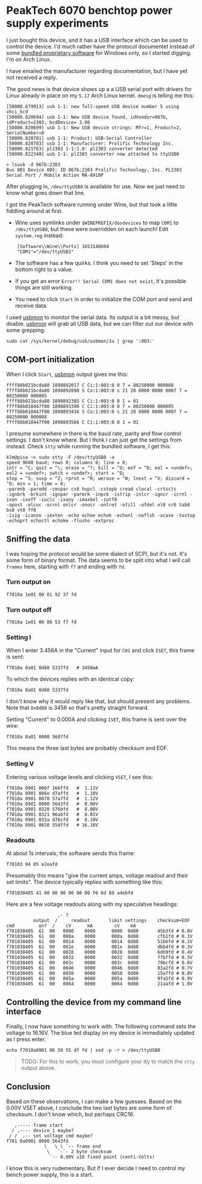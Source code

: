   [usbmon]:https://www.kernel.org/doc/html/latest/usb/usbmon.html

# PeakTech 6070 benchtop power supply experiments

I just bought this device, and it has a USB interface which can be
used to control the device. I'd much rather have the protocol
documentet instead of some [bundled proprietary
software](https://www.peaktech.de/uk/PeakTech-P-6070-Digital-Laboratory-Power-Supply-with-USB/P-6070#downloads-tab-pane)
for Windows only, so I started digging. I'm on Arch Linux.

I have emailed the manufacturer regarding documentation, but I have
yet not received a reply.

The good news is that device shows up a a USB serial port with drivers
for Linux already in place on my `5.17` Arch Linux kernel. `dmesg` is
telling me this:

    [50000.679913] usb 1-1: new full-speed USB device number 5 using xhci_hcd
    [50000.820694] usb 1-1: New USB device found, idVendor=067b, idProduct=2303, bcdDevice= 3.00
    [50000.820699] usb 1-1: New USB device strings: Mfr=1, Product=2, SerialNumber=0
    [50000.820701] usb 1-1: Product: USB-Serial Controller
    [50000.820703] usb 1-1: Manufacturer: Prolific Technology Inc.
    [50000.821763] pl2303 1-1:1.0: pl2303 converter detected
    [50000.822340] usb 1-1: pl2303 converter now attached to ttyUSB0

    > lsusb -d 067b:2303
    Bus 001 Device 005: ID 067b:2303 Prolific Technology, Inc. PL2303 Serial Port / Mobile Action MA-8910P

After plugging in, `/dev/ttyUSB0` is available for use. Now we just
need to know what goes down that line.

I got the PeakTech software running under Wine, but that took a little
fiddling around at first.

- Wine uses symlinks under `$WINEPREFIX/dosdevices` to map `COM1` to
  `/dev/ttyUSB0`, but these were overridden on each launch! Edit
  `system.reg` instead:
  
```
    [Software\\Wine\\Ports] 1653148604
    "COM1"="/dev/ttyUSB1"
```

- The software has a few quirks. I think you need to set 'Steps' in
  the bottom right to a value.

- If you get an error `Error!! Serial COM1 does not exist`, it's
  possible things are still working.
  
- You need to click `Start` in order to initialize the COM port and
  send and receive data.
  
I used [usbmon] to monitor the serial data. Its output is a bit messy,
but doable. [usbmon] will grab all USB data, but we can filter out our
device with some grepping:

    sudo cat /sys/kernel/debug/usb/usbmon/1u | grep ':003:'

## COM-port initialization

When I click `Start`, [usbmon] output gives me this:

    ffff88b021bcda80 1898892017 C Ci:1:003:0 0 7 = 80250000 000008
    ffff88b021bcda80 1898892090 S Co:1:003:0 s 21 20 0000 0000 0007 7 = 80250000 000005
    ffff88b021bcda80 1898892385 C Ci:1:003:0 0 1 = 01
    ffff88b018447f00 1898893396 C Ci:1:003:0 0 7 = 80250000 000005
    ffff88b018447f00 1898893416 S Co:1:003:0 s 21 20 0000 0000 0007 7 = 80250000 000008
    ffff88b018447f00 1898893566 C Ci:1:003:0 0 1 = 01

I presume somewhere in there is the baud rate, parity and flow control
settings. I don't know where. But I think I can just get the settings
from instead. Check `stty` while running the bundled software, I get
this:

    klm@pisa ~> sudo stty -F /dev/ttyUSB0 -a
    speed 9600 baud; rows 0; columns 0; line = 0;
    intr = ^C; quit = ^\; erase = ^?; kill = ^U; eof = ^D; eol = <undef>; eol2 = <undef>; swtch = <undef>; start = ^Q;
    stop = ^S; susp = ^Z; rprnt = ^R; werase = ^W; lnext = ^V; discard = ^O; min = 1; time = 0;
    -parenb -parodd -cmspar cs8 hupcl -cstopb cread clocal -crtscts
    -ignbrk -brkint -ignpar -parmrk -inpck -istrip -inlcr -igncr -icrnl -ixon -ixoff -iuclc -ixany -imaxbel -iutf8
    -opost -olcuc -ocrnl onlcr -onocr -onlret -ofill -ofdel nl0 cr0 tab0 bs0 vt0 ff0
    -isig -icanon -iexten -echo echoe echok -echonl -noflsh -xcase -tostop -echoprt echoctl echoke -flusho -extproc
    
## Sniffing the data

I was hoping the protocol would be some dialect of SCPI, but it's
not. It's some form of binary format. The data seems to be split into
what I will call `frames` here, starting with `f7` and ending with
`fd`.

### Turn output on

    f7010a 1e01 00 01 92 37 fd

### Turn output off

    f7010a 1e01 00 00 53 f7 fd

### Setting I

When I enter 3.456A in the "Current" input for `CH1` and click `ISET`,
this frame is sent:

    f7010a 0a01 0d80 5337fd   # 3456mA

To which the devices replies with an identical copy:

    f7010a 0a01 0d80 5337fd

I don't know why it would reply like that, but should present any
problems. Note that `0x0d80` is 3456 so that's pretty straight
forward. 

Setting "Current" to 0.000A and clicking `ISET`, this frame is sent
over the wire:

    f7010a 0a01 0000 5607fd

This means the three last bytes are probably checksum and EOF.

### Setting V

Entering various voltage levels and clicking `VSET`, I see this:

    f7010a 0901 006f 166ffd   #  1.11V
    f7010a 0901 006e d7affd   #  1.10V
    f7010a 0901 0070 57a7fd   #  1.12V
    f7010a 0901 0000 5643fd   #  0.00V
    f7010a 0901 0320 576bfd   #  8.00V
    f7010a 0901 0321 96abfd   #  8.01V
    f7010a 0901 032a d76cfd   #  8.10V
    f7010a 0901 0650 55dffd   # 16.16V


### Readouts

At about 1s intervals, the software sends this frame:

    f70103 04 05 e2eafd

Presumably this means "give the current amps, voltage readout and
their set limits". The device typically replies with something like
this:

    f701030405 41 00 00 00 00 00 00 f6 0d 80 a4ebfd

Here are a few voltage readouts along with my speculative headings:

                       ,- ?
              output  /     readout       limit settings    checksum+EOF
    cmd         on?  /    cV      mA        cV    mA
    f701030405  61  00   0000    0000      0000  0d80       45b3fd # 0.0V
    f701030405  61  00   000a    0000      000a  0d80       cfb1fd # 0.1V
    f701030405  61  00   0014    0000      0014  0d80       51b6fd # 0.2V 
    f701030405  61  00   001e    0000      001e  0d80       dbb4fd # 0.3V
    f701030405  61  00   0028    0000      0028  0d80       6db9fd # 0.4V
    f701030405  61  00   0032    0000      0032  0d80       f7bffd # 0.5V
    f701030405  61  00   003c    0000      003c  0d80       79bcfd # 0.6V
    f701030405  61  00   0046    0000      0046  0d80       83a2fd # 0.7V
    f701030405  61  00   0050    0000      0050  0d80       15a7fd # 0.8V
    f701030405  61  00   005a    0000      005a  0d80       9fa5fd # 0.9V
    f701030405  61  00   0064    0000      0064  0d80       21aafd # 1.0V

## Controlling the device from my command line interface

Finally, I now have something to work with. The following command sets
the voltage to 16.16V. The blue led display on my device is
immediately updated as I press enter.

    echo f7010a0901 06 50 55 df fd | xxd -p -r > /dev/ttyUSB0

> TODO: For this to work, you must configure your tty to match the
> `stty` output above.

## Conclusion

Based on these observations, I can make a few guesses. Based on the
0.00V VSET above, I conclude the two last bytes are some form of
checksum. I don't know which, but perhaps CRC16.

       ,----- frame start
      / ,---- device 1 maybe? 
     / /  ,-- set voltage cmd maybe?
    f701 0a0901 0000 5643fd
                  \   \ \ `-- frame end
                   \   `-`- 2 byte checksum
                    `-- 0.00V u16 fixed point (centi-Volts)

I know this is very rudementary. But if I ever decide I need to
control my bench power supply, this is a start.
